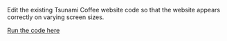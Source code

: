 Edit the existing Tsunami Coffee website code so that the website appears correctly on varying screen sizes.

[Run the code here](https://codesandbox.io/s/angry-frog-uwbcq)
